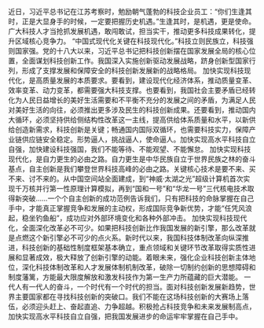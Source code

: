 近日，习近平总书记在江苏考察时，勉励朝气蓬勃的科技企业员工：“你们生逢其时，正是大显身手的时候，一定要把握历史机遇。”生逢其时，是机遇，更是使命。广大科技人才当抢抓发展机遇，敢闯敢试，担当实干，推动更多科技成果转化，提升区域核心竞争力。
“中国式现代化关键在科技现代化。”科技立则民族立，科技强则国家强。党的十八大以来，习近平总书记把科技创新摆在国家发展全局的核心位置，全面谋划科技创新工作。我国深入实施创新驱动发展战略，跻身创新型国家行列，形成了支撑发展和保障安全的科技创新发展新的战略格局。
加快实现科技现代化，是高质量发展的本质要求。要看到，建设现代化经济体系，推动质量变革、效率变革、动力变革，都需要强大科技支撑。也要看到，我国社会主要矛盾已经转化为人民日益增长的美好生活需要和不平衡不充分的发展之间的矛盾，为满足人民对美好生活的向往，必须推出更多涉及民生的科技创新成果。还要看到，推动国内大循环，必须坚持供给侧结构性改革这一主线，提高供给体系质量和水平，以新供给创造新需求，科技创新是关键；畅通国内国际双循环，也需要科技实力，保障产业链供应链安全稳定。形势逼人，挑战逼人，使命逼人。加快实现高水平科技自立自强，加快建设科技强国，我们不能等待、不能观望、不能懈怠。
加快实现科技现代化，是自力更生的必由之路。自力更生是中华民族自立于世界民族之林的奋斗基点，自主创新是我们攀登世界科技高峰的必由之路。关键核心技术是要不来、买不来、讨不来的。从中国空间站全面建成，到“神威·太湖之光”超级计算机首次实现千万核并行第一性原理计算模拟，再到“国和一号”和“华龙一号”三代核电技术取得新突破……一个个自主创新的成功范例告诉我们，只有把科技的命脉掌握在自己手中，才能真正掌握竞争和发展的主动权，形成国际竞争新优势，才能“任凭风浪起，稳坐钓鱼船”，成功应对外部环境变化和各种外部冲击。
加快实现科技现代化，全面深化改革必不可少。如果把科技创新比作我国发展的新引擎，那么改革就是点燃这个新引擎必不可少的点火系。新时代以来，我国科技体制改革向纵深推进，科技创新的基础性制度框架基本确立，重点领域和关键环节改革取得实质性进展和显著成效，极大释放了创新引擎的动能。着眼未来，强化企业科技创新主体地位，深化科技体制改革和人才发展体制机制改革，破除一切制约创新的思想障碍和制度藩篱，方能最大限度解放和激发科技作为第一生产力所蕴藏的巨大潜能。
一代人有一代人的奋斗，一个时代有一个时代的担当。面对科技创新发展新趋势，世界主要国家都在寻找科技创新的突破口。我们不能在这场科技创新的大赛场上落伍，必须迎头赶上、奋起直追、力争超越。积极抢占科技竞争和未来发展制高点，加快实现高水平科技自立自强，把我国发展进步的命运牢牢掌握在自己手中。